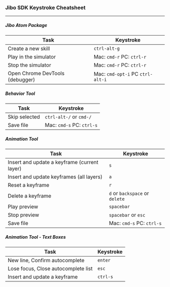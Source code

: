 ### Jibo SDK Keystroke Cheatsheet
----
##### Jibo Atom Package
| Task                         | Keystroke  |
| ---------------------------- | ---------  |
| Create a new skill           | `ctrl-alt-g` |
| Play in the simulator        | Mac: `cmd-r` PC: `ctrl-r` |
| Stop the simulator           | Mac: `cmd-r` PC: `ctrl-r` |
| Open Chrome DevTools (debugger) | Mac: `cmd-opt-i` PC `ctrl-alt-i` |

##### Behavior Tool
| Task                    | Keystroke                     |
| ----------------------- | ----------------------------- |
| Skip selected           | `ctrl-alt-/` or `cmd-/`          |
| Save file               | Mac: `cmd-s` PC: `ctrl-s`     |

##### Animation Tool
| Task                            | Keystroke |
| --------------------------------| --------- |
| Insert and update a keyframe (current layer) | `s`       |
| Insert and update keyframes (all layers)   | `a`       |
| Reset a keyframe             | `r`       |
| Delete a keyframe              | `d` or `backspace` or `delete`    |
| Play preview                    | `spacebar`       |
| Stop preview                   | `spacebar` or `esc` |
| Save file               | Mac: `cmd-s` PC: `ctrl-s`     |

##### Animation Tool - Text Boxes
| Task                  | Keystroke |
| --------------------- | --------- |
| New line, Confirm autocomplete      | `enter`     |
| Lose focus, Close autocomplete list | `esc`       |
| Insert and update a keyframe      | `ctrl-s`    |
